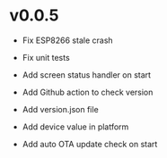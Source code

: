 # v0.0.5
- Fix ESP8266 stale crash
- Fix unit tests
- Add screen status handler on start
- Add Github action to check version
- Add version.json file
- Add device value in platform

- Add auto OTA update check on start